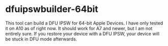 # dfuipswbuilder-64bit
This tool can build a DFU IPSW for 64-bit Apple Devices. I have only tested it on A10 as of right now. It should work for A7 and newer, but I am not entirely sure. If you restore your device with a DFU IPSW, your device will be stuck in DFU mode afterwards.
